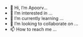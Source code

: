 - 👋 Hi, I’m Apoorv...
- 👀 I’m interested in ...
- 🌱 I’m currently learning ...
- 💞️ I’m looking to collaborate on ...
- 📫 How to reach me ...

<!---
javaScr1bt/javaScr1bt is a ✨ special ✨ repository because its `README.md` (this file) appears on your GitHub profile.
You can click the Preview link to take a look at your changes.
--->
